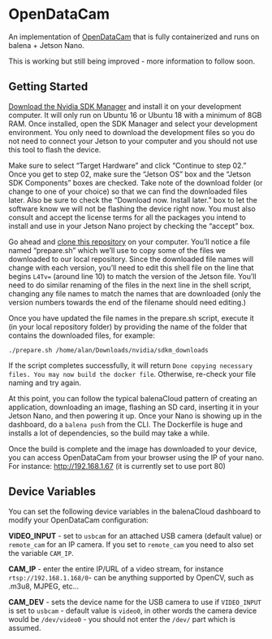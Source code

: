 # OpenDataCam
An implementation of [OpenDataCam](https://github.com/opendatacam/opendatacam) that is fully containerized and runs on balena + Jetson Nano.

This is working but still being improved - more information to follow soon.

## Getting Started

[Download the Nvidia SDK Manager](https://developer.nvidia.com/nvidia-sdk-manager) and install it on your development computer. It will only run on Ubuntu 16 or Ubuntu 18 with a minimum of 8GB RAM. Once installed, open the SDK Manager and select your development environment. You only need to download the development files so you do not need to connect your Jetson to your computer and you should not use this tool to flash the device.

Make sure to select “Target Hardware” and click “Continue to step 02.” Once you get to step 02, make sure the “Jetson OS” box and the “Jetson SDK Components” boxes are checked. Take  note of the download folder (or change to one of your choice) so that we can find the downloaded files later. Also be sure to check the “Download now. Install later.” box to let the software know we will not be flashing the device right now. You must also consult and accept the license terms for all the packages you intend to install and use in your Jetson Nano project by checking the “accept” box.

Go ahead and [clone this repository](https://github.com/balena-io-playground/opendatacam) on your computer. You’ll notice a file named “prepare.sh” which we’ll use to copy some of the files we downloaded to our local repository. Since the downloaded file names will change with each version, you’ll need to edit this shell file on the line that begins `L4Tv=` (around line 10) to match the version of the Jetson file. You’ll need to do similar renaming of the files in the next line in the shell script, changing any file names to match the names that are downloaded (only the version numbers towards the end of the filename should need editing.)

Once you have updated the file names in the prepare.sh script, execute it (in your local repository folder) by providing the name of the folder that contains the downloaded files, for example:

`./prepare.sh /home/alan/Downloads/nvidia/sdkm_downloads`

If the script completes successfully, it will return `Done copying necessary files. You may now build the docker file`. Otherwise, re-check your file naming and try again.

At this point, you can follow the typical balenaCloud pattern of creating an application, downloading an image, flashing an SD card, inserting it in your Jetson Nano, and then powering it up. Once your Nano is showing up in the dashboard, do a `balena push` from the CLI. The Dockerfile is huge and installs a lot of dependencies, so the build may take a while.

Once the build is complete and the image has downloaded to your device, you can access OpenDataCam from your browser using the IP of your nano. For instance: http://192.168.1.67 (it is currently set to use port 80)


## Device Variables

You can set the following device variables in the balenaCloud dashboard to modify your OpenDataCam configuration:

**VIDEO_INPUT** - set to `usbcam` for an attached USB camera (default value) or `remote_cam` for an IP camera. If you set to `remote_cam` you need to also set the variable `CAM_IP`.

**CAM_IP** - enter the entire IP/URL of a video stream, for instance `rtsp://192.168.1.168/0`- can be anything supported by OpenCV, such as .m3u8, MJPEG, etc...

**CAM_DEV** - sets the device name for the USB camera to use if `VIDEO_INPUT` is set to `usbcam` - default value is `video0`, in other words the camera device would be `/dev/video0` - you should not enter the `/dev/` part which is assumed.


